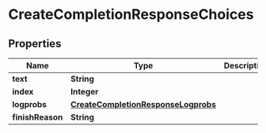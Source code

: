 # CreateCompletionResponseChoices

## Properties
Name | Type | Description | Notes
------------ | ------------- | ------------- | -------------
**text** | **String** |  |  [optional]
**index** | **Integer** |  |  [optional]
**logprobs** | [**CreateCompletionResponseLogprobs**](CreateCompletionResponseLogprobs.md) |  |  [optional]
**finishReason** | **String** |  |  [optional]
